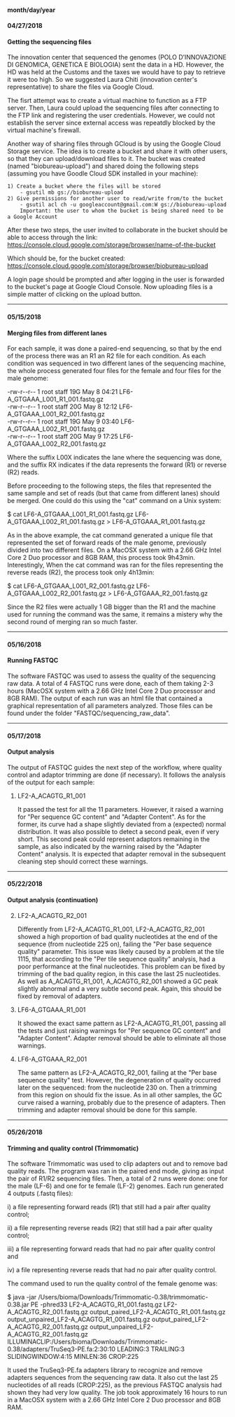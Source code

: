 #### month/day/year

#### 04/27/2018
#### Getting the sequencing files
The innovation center that sequenced the genomes (POLO D’INNOVAZIONE DI GENOMICA, GENETICA E BIOLOGIA) sent the data in a HD. However, the 
HD was held at the Customs and the taxes we would have to pay to retrieve it were too high. So we suggested Laura Chiti (innovation 
center's representative) to share the files via Google Cloud. 

The fisrt attempt was to create a virtual machine to function as a FTP server. Then, Laura could upload the sequencing files after 
connecting to the FTP link and registering the user credentials. However, we could not establish the server since external access was
repeatdly blocked by the virtual machine's firewall.

Another way of sharing files through GCloud is by using the Google Cloud Storage service. The idea is to create a bucket and share it with
other users, so that they can upload/download files to it. The bucket was created (named "biobureau-upload") and shared doing the following
steps (assuming you have Goodle Cloud SDK installed in your machine):  

	1) Create a bucket where the files will be stored
		- gsutil mb gs://biobureau-upload
	2) Give permissions for another user to read/write from/to the bucket
		- gsutil acl ch -u googleaccount@gmail.com:W gs://biobureau-upload
		Important: the user to whom the bucket is being shared need to be a Google Account

After these two steps, the user invited to collaborate in the bucket should be able to access through the link:
https://console.cloud.google.com/storage/browser/name-of-the-bucket

Which should be, for the bucket created:
https://console.cloud.google.com/storage/browser/biobureau-upload

A login page should be prompted and after logging in the user is forwarded to the bucket's page at Google Cloud Console. Now uploading 
files is a simple matter of clicking on the upload button. 

----------------------------------------------------------------------------------------------------------------------------------------

#### 05/15/2018
#### Merging files from different lanes
For each sample, it was done a paired-end sequencing, so that by the end of the process there was an R1 an R2 file for each condition. As each condition was sequenced in two different lanes of the sequencing machine, the whole process generated four files for the female and four files for the male genome:

   -rw-r--r--  1 root   staff    19G May  8 04:21 LF6-A_GTGAAA_L001_R1_001.fastq.gz  
   -rw-r--r--  1 root   staff    20G May  8 12:12 LF6-A_GTGAAA_L001_R2_001.fastq.gz  
   -rw-r--r--  1 root   staff    19G May  9 03:40 LF6-A_GTGAAA_L002_R1_001.fastq.gz  
   -rw-r--r--  1 root   staff    20G May  9 17:25 LF6-A_GTGAAA_L002_R2_001.fastq.gz  

Where the suffix L00X indicates the lane where the sequencing was done, and the suffix RX indicates if the data represents the forward (R1)
or reverse (R2) reads. 

Before proceeding to the following steps, the files that represented the same sample and set of reads (but that came from different lanes) 
should be merged. One could do this using the "cat" command on a Unix system:

$ cat LF6-A_GTGAAA_L001_R1_001.fastq.gz LF6-A_GTGAAA_L002_R1_001.fastq.gz > LF6-A_GTGAAA_R1_001.fastq.gz

As in the above example, the cat command generated a unique file that represented the set of forward reads of the male genome, previously 
divided into two different files. On a MacOSX system with a 2.66 GHz Intel Core 2 Duo processor and 8GB RAM, this process took 9h43min. 
Interestingly, When the cat command was ran for the files representing the reverse reads (R2), the process took only 4h13min:

$ cat LF6-A_GTGAAA_L001_R2_001.fastq.gz LF6-A_GTGAAA_L002_R2_001.fastq.gz > LF6-A_GTGAAA_R2_001.fastq.gz

Since the R2 files were actually 1 GB bigger than the R1 and the machine used for running the command was the same, it remains a mistery 
why the second round of merging ran so much faster. 

----------------------------------------------------------------------------------------------------------------------------------------

#### 05/16/2018
#### Running FASTQC
The software FASTQC was used to assess the quality of the sequencing raw data. A total of 4 FASTQC runs were done, each of them taking
2-3 hours (MacOSX system with a 2.66 GHz Intel Core 2 Duo processor and 8GB RAM). The output of each run was an html file that contained
a graphical representation of all parameters analyzed. Those files can be found under the folder "FASTQC/sequencing_raw_data". 

----------------------------------------------------------------------------------------------------------------------------------------

#### 05/17/2018
#### Output analysis 
The output of FASTQC guides the next step of the workflow, where quality control and adaptor trimming are done (if necessary). It follows the analysis of the output for each sample: 

1) LF2-A_ACAGTG_R1_001

   It passed the test for all the 11 parameters. However, it raised a warning for "Per sequence GC content" and 
"Adapter Content". As for the former, its curve had a shape slightly deviated from a (expected) normal distribution. It was also possible to detect a second peak, even if very short. This second peak could represent adaptors remaining in the sample, as also indicated by the warning raised by the "Adapter Content" analysis. It is expected that adapter removal in the subsequent cleaning step should correct these warnings.  

----------------------------------------------------------------------------------------------------------------------------------------

#### 05/22/2018
#### Output analysis (continuation)

2) LF2-A_ACAGTG_R2_001

   Differently from LF2-A_ACAGTG_R1_001, LF2-A_ACAGTG_R2_001 showed a high proportion of bad quality nucleotides at the end of the sequence (from nucleotide 225 on), failing the "Per base sequence quality" parameter. This issue was likely caused by a problem at the tile 1115, that according to the "Per tile sequence quality" analysis, had a poor performance at the final nucleotides. This problem can be fixed by trimming of the bad quality region, in this case the last 25 nucleotides. As well as A_ACAGTG_R1_001, A_ACAGTG_R2_001 showed a GC peak slightly abnormal and a very subtle second peak. Again, this should be fixed by removal of adapters.     
   
3) LF6-A_GTGAAA_R1_001

   It showed the exact same pattern as LF2-A_ACAGTG_R1_001, passing all the tests and just raising warnings for "Per sequence GC content" and "Adapter Content". Adapter removal should be able to eliminate all those warnings. 
   
4) LF6-A_GTGAAA_R2_001

   The same pattern as LF2-A_ACAGTG_R2_001, failing at the "Per base sequence quality" test. However, the degeneration of quality occurred later on the sequenced: from the nucleotide 230 on. Then a trimming from this region on should fix the issue. As in all other samples, the GC curve raised a warning, probably due to the presence of adapters. Then trimming and adapter removal should be done for this sample.   
   
----------------------------------------------------------------------------------------------------------------------------------------

#### 05/26/2018
#### Trimming and quality control (Trimmomatic)

The software Trimmomatic was used to clip adapters out and to remove bad quality reads. The program was ran in the paired end mode, giving as input the pair of R1/R2 sequencing files. Then, a total of 2 runs were done: one for the male (LF-6) and one for te female (LF-2) genomes. Each run generated 4 outputs (.fastq files): 

i) a file representing forward reads (R1) that still had a pair after quality control; 

ii) a file representing reverse reads (R2) that still had a pair after quality control; 

iii) a file representing forward reads that had no pair after quality control and 

iv) a file representing reverse reads that had no pair after quality control.

The command used to run the quality control of the female genome was:

$ java -jar /Users/bioma/Downloads/Trimmomatic-0.38/trimmomatic-0.38.jar PE -phred33 LF2-A_ACAGTG_R1_001.fastq.gz LF2-A_ACAGTG_R2_001.fastq.gz output_paired_LF2-A_ACAGTG_R1_001.fastq.gz output_unpaired_LF2-A_ACAGTG_R1_001.fastq.gz output_paired_LF2-A_ACAGTG_R2_001.fastq.gz output_unpaired_LF2-A_ACAGTG_R2_001.fastq.gz ILLUMINACLIP:/Users/bioma/Downloads/Trimmomatic-0.38/adapters/TruSeq3-PE.fa:2:30:10 LEADING:3 TRAILING:3 SLIDINGWINDOW:4:15 MINLEN:36 CROP:225

It used the TruSeq3-PE.fa adapters library to recognize and remove adapters sequences from the sequencing raw data. It also cut the last 25 nucleotides of all reads (CROP:225), as the previous FASTQC analysis had shown they had very low quality. The job took approximately 16 hours to run in a MacOSX system with a 2.66 GHz Intel Core 2 Duo processor and 8GB RAM. 

 

